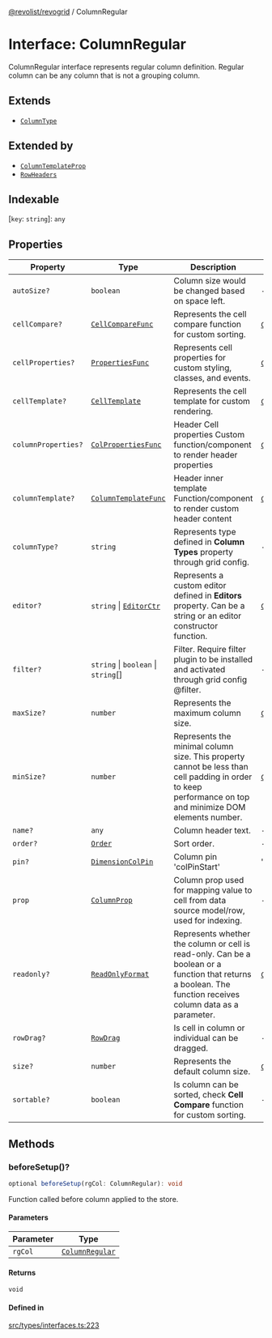 [@revolist/revogrid](README.md) / ColumnRegular

# Interface: ColumnRegular

ColumnRegular interface represents regular column definition.
Regular column can be any column that is not a grouping column.

## Extends

- [`ColumnType`](Interface.ColumnType.md)

## Extended by

- [`ColumnTemplateProp`](Interface.ColumnTemplateProp.md)
- [`RowHeaders`](Interface.RowHeaders.md)

## Indexable

 \[`key`: `string`\]: `any`

## Properties

| Property | Type | Description | Inherited from | Defined in |
| ------ | ------ | ------ | ------ | ------ |
| `autoSize?` | `boolean` | Column size would be changed based on space left. | - | [src/types/interfaces.ts:199](https://github.com/revolist/revogrid/blob/baf80d21081b40195ffd6e11abd1249f2fd26dae/src/types/interfaces.ts#L199) |
| `cellCompare?` | [`CellCompareFunc`](TypeAlias.CellCompareFunc.md) | Represents the cell compare function for custom sorting. | [`ColumnType`](Interface.ColumnType.md).`cellCompare` | [src/types/interfaces.ts:171](https://github.com/revolist/revogrid/blob/baf80d21081b40195ffd6e11abd1249f2fd26dae/src/types/interfaces.ts#L171) |
| `cellProperties?` | [`PropertiesFunc`](TypeAlias.PropertiesFunc.md) | Represents cell properties for custom styling, classes, and events. | [`ColumnType`](Interface.ColumnType.md).`cellProperties` | [src/types/interfaces.ts:163](https://github.com/revolist/revogrid/blob/baf80d21081b40195ffd6e11abd1249f2fd26dae/src/types/interfaces.ts#L163) |
| `cellTemplate?` | [`CellTemplate`](Interface.CellTemplate.md) | Represents the cell template for custom rendering. | [`ColumnType`](Interface.ColumnType.md).`cellTemplate` | [src/types/interfaces.ts:167](https://github.com/revolist/revogrid/blob/baf80d21081b40195ffd6e11abd1249f2fd26dae/src/types/interfaces.ts#L167) |
| `columnProperties?` | [`ColPropertiesFunc`](TypeAlias.ColPropertiesFunc.md) | Header Cell properties Custom function/component to render header properties | [`ColumnType`](Interface.ColumnType.md).`columnProperties` | [src/types/interfaces.ts:110](https://github.com/revolist/revogrid/blob/baf80d21081b40195ffd6e11abd1249f2fd26dae/src/types/interfaces.ts#L110) |
| `columnTemplate?` | [`ColumnTemplateFunc`](TypeAlias.ColumnTemplateFunc.md) | Header inner template Function/component to render custom header content | [`ColumnType`](Interface.ColumnType.md).`columnTemplate` | [src/types/interfaces.ts:105](https://github.com/revolist/revogrid/blob/baf80d21081b40195ffd6e11abd1249f2fd26dae/src/types/interfaces.ts#L105) |
| `columnType?` | `string` | Represents type defined in **Column Types** property through grid config. | - | [src/types/interfaces.ts:219](https://github.com/revolist/revogrid/blob/baf80d21081b40195ffd6e11abd1249f2fd26dae/src/types/interfaces.ts#L219) |
| `editor?` | `string` \| [`EditorCtr`](TypeAlias.EditorCtr.md) | Represents a custom editor defined in **Editors** property. Can be a string or an editor constructor function. | [`ColumnType`](Interface.ColumnType.md).`editor` | [src/types/interfaces.ts:159](https://github.com/revolist/revogrid/blob/baf80d21081b40195ffd6e11abd1249f2fd26dae/src/types/interfaces.ts#L159) |
| `filter?` | `string` \| `boolean` \| `string`[] | Filter. Require filter plugin to be installed and activated through grid config @filter. | - | [src/types/interfaces.ts:203](https://github.com/revolist/revogrid/blob/baf80d21081b40195ffd6e11abd1249f2fd26dae/src/types/interfaces.ts#L203) |
| `maxSize?` | `number` | Represents the maximum column size. | [`ColumnType`](Interface.ColumnType.md).`maxSize` | [src/types/interfaces.ts:154](https://github.com/revolist/revogrid/blob/baf80d21081b40195ffd6e11abd1249f2fd26dae/src/types/interfaces.ts#L154) |
| `minSize?` | `number` | Represents the minimal column size. This property cannot be less than cell padding in order to keep performance on top and minimize DOM elements number. | [`ColumnType`](Interface.ColumnType.md).`minSize` | [src/types/interfaces.ts:150](https://github.com/revolist/revogrid/blob/baf80d21081b40195ffd6e11abd1249f2fd26dae/src/types/interfaces.ts#L150) |
| `name?` | `any` | Column header text. | - | [src/types/interfaces.ts:195](https://github.com/revolist/revogrid/blob/baf80d21081b40195ffd6e11abd1249f2fd26dae/src/types/interfaces.ts#L195) |
| `order?` | [`Order`](TypeAlias.Order.md) | Sort order. | - | [src/types/interfaces.ts:211](https://github.com/revolist/revogrid/blob/baf80d21081b40195ffd6e11abd1249f2fd26dae/src/types/interfaces.ts#L211) |
| `pin?` | [`DimensionColPin`](TypeAlias.DimensionColPin.md) | Column pin 'colPinStart'|'colPinEnd'. | - | [src/types/interfaces.ts:191](https://github.com/revolist/revogrid/blob/baf80d21081b40195ffd6e11abd1249f2fd26dae/src/types/interfaces.ts#L191) |
| `prop` | [`ColumnProp`](TypeAlias.ColumnProp.md) | Column prop used for mapping value to cell from data source model/row, used for indexing. | - | [src/types/interfaces.ts:187](https://github.com/revolist/revogrid/blob/baf80d21081b40195ffd6e11abd1249f2fd26dae/src/types/interfaces.ts#L187) |
| `readonly?` | [`ReadOnlyFormat`](TypeAlias.ReadOnlyFormat.md) | Represents whether the column or cell is read-only. Can be a boolean or a function that returns a boolean. The function receives column data as a parameter. | [`ColumnType`](Interface.ColumnType.md).`readonly` | [src/types/interfaces.ts:140](https://github.com/revolist/revogrid/blob/baf80d21081b40195ffd6e11abd1249f2fd26dae/src/types/interfaces.ts#L140) |
| `rowDrag?` | [`RowDrag`](TypeAlias.RowDrag.md) | Is cell in column or individual can be dragged. | - | [src/types/interfaces.ts:215](https://github.com/revolist/revogrid/blob/baf80d21081b40195ffd6e11abd1249f2fd26dae/src/types/interfaces.ts#L215) |
| `size?` | `number` | Represents the default column size. | [`ColumnType`](Interface.ColumnType.md).`size` | [src/types/interfaces.ts:144](https://github.com/revolist/revogrid/blob/baf80d21081b40195ffd6e11abd1249f2fd26dae/src/types/interfaces.ts#L144) |
| `sortable?` | `boolean` | Is column can be sorted, check **Cell Compare** function for custom sorting. | - | [src/types/interfaces.ts:207](https://github.com/revolist/revogrid/blob/baf80d21081b40195ffd6e11abd1249f2fd26dae/src/types/interfaces.ts#L207) |

## Methods

### beforeSetup()?

```ts
optional beforeSetup(rgCol: ColumnRegular): void
```

Function called before column applied to the store.

#### Parameters

| Parameter | Type |
| ------ | ------ |
| `rgCol` | [`ColumnRegular`](Interface.ColumnRegular.md) |

#### Returns

`void`

#### Defined in

[src/types/interfaces.ts:223](https://github.com/revolist/revogrid/blob/baf80d21081b40195ffd6e11abd1249f2fd26dae/src/types/interfaces.ts#L223)
